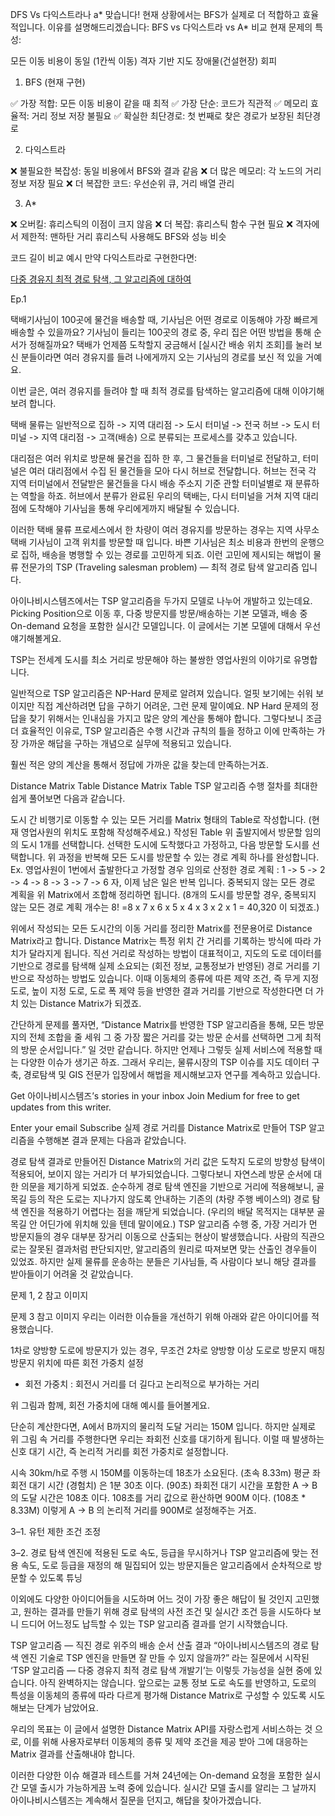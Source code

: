 DFS Vs 다익스트라나 a*
맞습니다! 현재 상황에서는 BFS가 실제로 더 적합하고 효율적입니다. 이유를 설명해드리겠습니다:
BFS vs 다익스트라 vs A* 비교
현재 문제의 특성:

모든 이동 비용이 동일 (1칸씩 이동)
격자 기반 지도
장애물(건설현장) 회피

1. BFS (현재 구현)

✅ 가장 적합: 모든 이동 비용이 같을 때 최적
✅ 가장 단순: 코드가 직관적
✅ 메모리 효율적: 거리 정보 저장 불필요
✅ 확실한 최단경로: 첫 번째로 찾은 경로가 보장된 최단경로

2. 다익스트라

❌ 불필요한 복잡성: 동일 비용에서 BFS와 결과 같음
❌ 더 많은 메모리: 각 노드의 거리 정보 저장 필요
❌ 더 복잡한 코드: 우선순위 큐, 거리 배열 관리

3. A*

❌ 오버킬: 휴리스틱의 이점이 크지 않음
❌ 더 복잡: 휴리스틱 함수 구현 필요
❌ 격자에서 제한적: 맨하탄 거리 휴리스틱 사용해도 BFS와 성능 비슷

코드 길이 비교 예시
만약 다익스트라로 구현한다면:

[다중 경유지 최적 경로 탐색, 그 알고리즘에 대하여](https://medium.com/@inavi9610/%EB%8B%A4%EC%A4%91-%EA%B2%BD%EC%9C%A0%EC%A7%80-%EC%B5%9C%EC%A0%81-%EA%B2%BD%EB%A1%9C-%ED%83%90%EC%83%89-%EA%B7%B8-%EC%95%8C%EA%B3%A0%EB%A6%AC%EC%A6%98%EC%97%90-%EB%8C%80%ED%95%98%EC%97%AC-22890491ad0f)

Ep.1

택배기사님이 100곳에 물건을 배송할 때, 기사님은 어떤 경로로 이동해야 가장 빠르게 배송할 수 있을까요? 기사님이 들리는 100곳의 경로 중, 우리 집은 어떤 방법을 통해 순서가 정해질까요? 택배가 언제쯤 도착할지 궁금해서 [실시간 배송 위치 조회]를 눌러 보신 분들이라면 여러 경유지를 들려 나에게까지 오는 기사님의 경로를 보신 적 있을 거예요.

이번 글은, 여러 경유지를 들려야 할 때 최적 경로를 탐색하는 알고리즘에 대해 이야기해보려 합니다.


택배 물류는 일반적으로 집하 -> 지역 대리점 -> 도시 터미널 -> 전국 허브 -> 도시 터미널 -> 지역 대리점 -> 고객(배송) 으로 분류되는 프로세스를 갖추고 있습니다.

대리점은 여러 위치로 방문해 물건을 집하 한 후, 그 물건들을 터미널로 전달하고, 터미널은 여러 대리점에서 수집 된 물건들을 모아 다시 허브로 전달합니다. 허브는 전국 각 지역 터미널에서 전달받은 물건들을 다시 배송 주소지 기준 관할 터미널별로 재 분류하는 역할을 하죠. 허브에서 분류가 완료된 우리의 택배는, 다시 터미널을 거쳐 지역 대리점에 도착해야 기사님을 통해 우리에게까지 배달될 수 있습니다.

이러한 택배 물류 프로세스에서 한 차량이 여러 경유지를 방문하는 경우는 지역 사무소 택배 기사님이 고객 위치를 방문할 때 입니다. 바쁜 기사님은 최소 비용과 한번의 운행으로 집하, 배송을 병행할 수 있는 경로를 고민하게 되죠.
이런 고민에 제시되는 해법이 물류 전문가의 TSP (Traveling salesman problem) — 최적 경로 탐색 알고리즘 입니다.

아이나비시스템즈에서는 TSP 알고리즘을 두가지 모델로 나누어 개발하고 있는데요. Picking Position으로 이동 후, 다중 방문지를 방문/배송하는 기본 모델과, 배송 중 On-demand 요청을 포함한 실시간 모델입니다. 이 글에서는 기본 모델에 대해서 우선 얘기해볼게요.



TSP는 전세계 도시를 최소 거리로 방문해야 하는 불쌍한 영업사원의 이야기로 유명합니다.

일반적으로 TSP 알고리즘은 NP-Hard 문제로 알려져 있습니다.
얼핏 보기에는 쉬워 보이지만 직접 계산하려면 답을 구하기 어려운, 그런 문제 말이예요. NP Hard 문제의 정답을 찾기 위해서는 인내심을 가지고 많은 양의 계산을 통해야 합니다. 그렇다보니 조금 더 효율적인 이유로, TSP 알고리즘은 수행 시간과 규칙의 틀을 정하고 이에 만족하는 가장 가까운 해답을 구하는 개념으로 실무에 적용되고 있습니다.

훨씬 적은 양의 계산을 통해서 정답에 가까운 값을 찾는데 만족하는거죠.

Distance Matrix Table
Distance Matrix Table
TSP 알고리즘 수행 절차를 최대한 쉽게 풀어보면 다음과 같습니다.

도시 간 비행기로 이동할 수 있는 모든 거리를 Matrix 형태의 Table로 작성합니다.
(현재 영업사원의 위치도 포함해 작성해주세요.)
작성된 Table 위 출발지에서 방문할 임의의 도시 1개를 선택합니다.
선택한 도시에 도착했다고 가정하고, 다음 방문할 도시를 선택합니다.
위 과정을 반복해 모든 도시를 방문할 수 있는 경로 계획 하나를 완성합니다.
Ex. 영업사원이 1번에서 출발한다고 가정할 경우 임의로 산정한 경로 계획 : 1 -> 5 -> 2 -> 4 -> 8 -> 3 -> 7 -> 6
자, 이제 남은 일은 반복 입니다. 중복되지 않는 모든 경로 계획을 위 Matrix에서 조합해 정리하면 됩니다.
(8개의 도시를 방문할 경우, 중복되지 않는 모든 경로 계획 개수는 8! =8 x 7 x 6 x 5 x 4 x 3 x 2 x 1 = 40,320 이 되겠죠.)

위에서 작성되는 모든 도시간의 이동 거리를 정리한 Matrix를 전문용어로 Distance Matrix라고 합니다.
Distance Matrix는 특정 위치 간 거리를 기록하는 방식에 따라 가치가 달라지게 됩니다. 직선 거리로 작성하는 방법이 대표적이고, 지도의 도로 데이터를 기반으로 경로를 탐색해 실제 소요되는 (회전 정보, 교통정보가 반영된) 경로 거리를 기반으로 작성하는 방법도 있습니다. 이때 이동체의 종류에 따른 제약 조건, 즉 무게 지정 도로, 높이 지정 도로, 도로 폭 제약 등을 반영한 결과 거리를 기반으로 작성한다면 더 가치 있는 Distance Matrix가 되겠죠.

간단하게 문제를 풀자면, “Distance Matrix를 반영한 TSP 알고리즘을 통해, 모든 방문지의 전체 조합을 줄 세워 그 중 가장 짧은 거리를 갖는 방문 순서를 선택하면 그게 최적의 방문 순서입니다.” 일 것만 같습니다.
하지만 언제나 그렇듯 실제 서비스에 적용할 때는 다양한 이슈가 생기곤 하죠. 그래서 우리는, 물류시장의 TSP 이슈를 지도 데이터 구축, 경로탐색 및 GIS 전문가 입장에서 해법을 제시해보고자 연구를 계속하고 있습니다.

Get 아이나비시스템즈’s stories in your inbox
Join Medium for free to get updates from this writer.

Enter your email
Subscribe
실제 경로 거리를 Distance Matrix로 만들어 TSP 알고리즘을 수행해본 결과 문제는 다음과 같았습니다.

경로 탐색 결과로 만들어진 Distance Matrix의 거리 값은 도착지 도로의 방향성 탐색이 적용되어, 보이지 않는 거리가 더 부가되었습니다.
그렇다보니 자연스레 방문 순서에 대한 의문을 제기하게 되었죠.
순수하게 경로 탐색 엔진을 기반으로 거리에 적용해보니,
골목길 등의 작은 도로는 지나가지 않도록 안내하는 기존의 (차량 주행 베이스의) 경로 탐색 엔진을 적용하기 어렵다는 점을 깨닫게 되었습니다.
(우리의 배달 목적지는 대부분 골목길 안 어딘가에 위치해 있을 텐데 말이에요.)
TSP 알고리즘 수행 중, 가장 거리가 먼 방문지들의 경우 대부분 장거리 이동으로 산출되는 현상이 발생했습니다. 사람의 직관으로는 잘못된 결과처럼 판단되지만, 알고리즘의 원리로 따져보면 맞는 산출인 경우들이 있었죠. 하지만 실제 물류를 운송하는 분들은 기사님들, 즉 사람이다 보니 해당 결과를 받아들이기 어려울 것 같았습니다.

문제 1, 2 참고 이미지

문제 3 참고 이미지
우리는 이러한 이슈들을 개선하기 위해 아래와 같은 아이디어를 적용했습니다.

1차로 양방향 도로에 방문지가 있는 경우, 무조건 2차로 양방향 이상 도로로 방문지 매칭
방문지 위치에 따른 회전 가중치 설정
- 회전 가중치 : 회전시 거리를 더 길다고 논리적으로 부가하는 거리

위 그림과 함께, 회전 가중치에 대해 예시를 들어볼게요.

단순히 계산한다면, A에서 B까지의 물리적 도달 거리는 150M 입니다.
하지만 실제로 위 그림 속 거리를 주행한다면 우리는 좌회전 신호를 대기하게 됩니다. 이럴 때 발생하는 신호 대기 시간, 즉 논리적 거리를 회전 가중치로 설정합니다.

시속 30km/h로 주행 시 150M를 이동하는데 18초가 소요된다.
(초속 8.33m)
평균 좌회전 대기 시간 (경험치) 은 1분 30초 이다. (90초)
좌회전 대기 시간을 포함한 A -> B의 도달 시간은 108초 이다.
108초를 거리 값으로 환산하면 900M 이다. (108초 * 8.33M)
이렇게 A -> B 의 논리적 거리를 900M로 설정해주는 거죠.

3–1. 유턴 제한 조건 조정

3–2. 경로 탐색 엔진에 적용된 도로 속도, 등급을 무시하거나 TSP 알고리즘에 맞는 전용 속도, 도로 등급을 재정의 해 밀집되어 있는 방문지들은 알고리즘에서 순차적으로 방문할 수 있도록 튜닝


이외에도 다양한 아이디어들을 시도하며 어느 것이 가장 좋은 해답이 될 것인지 고민했고, 원하는 결과를 만들기 위해 경로 탐색의 사전 조건 및 실시간 조건 등을 시도하다 보니 드디어 어느정도 납득할 수 있는 TSP 알고리즘 결과를 얻기 시작했습니다.


TSP 알고리즘 — 직진 경로 위주의 배송 순서 산출 결과
“아이나비시스템즈의 경로 탐색 엔진 기술로 TSP 엔진을 만들면 잘 만들 수 있지 않을까?” 라는 질문에서 시작된 ‘TSP 알고리즘 — 다중 경유지 최적 경로 탐색 개발기’는 이렇듯 가능성을 실현 중에 있습니다. 아직 완벽하지는 않습니다. 앞으로는 교통 정보 도로 속도를 반영하고, 도로의 특성을 이동체의 종류에 따라 다르게 평가해 Distance Matrix로 구성할 수 있도록 시도해보는 단계가 남았어요.

우리의 목표는 이 글에서 설명한 Distance Matrix API를 자랑스럽게 서비스하는 것 으로, 이를 위해 사용자로부터 이동체의 종류 및 제약 조건을 제공 받아 그에 대응하는 Matrix 결과를 산출해내야 합니다.

이러한 다양한 이슈 해결과 테스트를 거쳐 24년에는 On-demand 요청을 포함한 실시간 모델 출시가 가능하게끔 노력 중에 있습니다. 실시간 모델 출시를 알리는 그 날까지 아이나비시스템즈는 계속해서 질문을 던지고, 해답을 찾아가겠습니다.